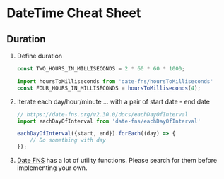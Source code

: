 # DateTime Cheat Sheet

## Duration

1. Define duration

    ```JavaScript
    const TWO_HOURS_IN_MILLISECONDS = 2 * 60 * 60 * 1000;

    import hoursToMilliseconds from 'date-fns/hoursToMilliseconds'
    const FOUR_HOURS_IN_MILLISECONDS = hoursToMilliseconds(4);
    ```

2. Iterate each day/hour/minute ... with a pair of start date - end date

    ```JavaScript
    // https://date-fns.org/v2.30.0/docs/eachDayOfInterval
    import eachDayOfInterval from 'date-fns/eachDayOfInterval'
    
    eachDayOfInterval({start, end}).forEach((day) => {
        // Do something with day
    });
    ```

3. [Date FNS](https://date-fns.org/) has a lot of utility functions. Please search for them before implementing your own.
